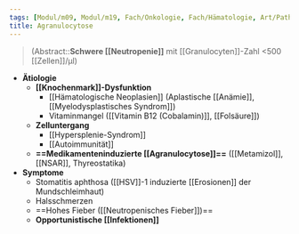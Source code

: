 ```yaml
---
tags: [Modul/m09, Modul/m19, Fach/Onkologie, Fach/Hämatologie, Art/Pathologie, Fach/Notfallmedizin]
title: Agranulocytose
---
```

> (Abstract::**Schwere [[Neutropenie]]** mit [[Granulocyten]]-Zahl <500 [[Zellen]]/μl)
- **Ätiologie**
	- **[[Knochenmark]]-Dysfunktion**
		- [[Hämatologische Neoplasien]] (Aplastische [[Anämie]], [[Myelodysplastisches Syndrom]])
		- Vitaminmangel ([[Vitamin B12 (Cobalamin)]], [[Folsäure]])
	- **Zelluntergang**
		- [[Hypersplenie-Syndrom]]
		- [[Autoimmunität]]
	- **==Medikamenteninduzierte [[Agranulocytose]]==** ([[Metamizol]], [[NSAR]], Thyreostatika)
- **Symptome**
	- Stomatitis aphthosa ([[HSV]]-1 induzierte [[Erosionen]] der Mundschleimhaut)
	- Halsschmerzen
	- ==Hohes Fieber ([[Neutropenisches Fieber]])==
	- **Opportunistische [[Infektionen]]**